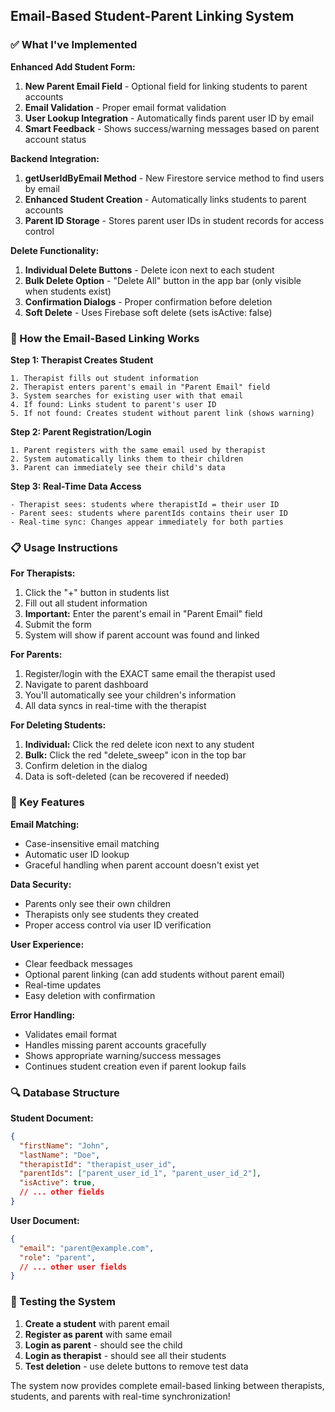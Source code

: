 ## Email-Based Student-Parent Linking System

### ✅ What I've Implemented

**Enhanced Add Student Form:**
1. **New Parent Email Field** - Optional field for linking students to parent accounts
2. **Email Validation** - Proper email format validation
3. **User Lookup Integration** - Automatically finds parent user ID by email
4. **Smart Feedback** - Shows success/warning messages based on parent account status

**Backend Integration:**
1. **getUserIdByEmail Method** - New Firestore service method to find users by email
2. **Enhanced Student Creation** - Automatically links students to parent accounts
3. **Parent ID Storage** - Stores parent user IDs in student records for access control

**Delete Functionality:**
1. **Individual Delete Buttons** - Delete icon next to each student
2. **Bulk Delete Option** - "Delete All" button in the app bar (only visible when students exist)
3. **Confirmation Dialogs** - Proper confirmation before deletion
4. **Soft Delete** - Uses Firebase soft delete (sets isActive: false)

### 🔄 How the Email-Based Linking Works

**Step 1: Therapist Creates Student**
```
1. Therapist fills out student information
2. Therapist enters parent's email in "Parent Email" field
3. System searches for existing user with that email
4. If found: Links student to parent's user ID
5. If not found: Creates student without parent link (shows warning)
```

**Step 2: Parent Registration/Login**
```
1. Parent registers with the same email used by therapist
2. System automatically links them to their children
3. Parent can immediately see their child's data
```

**Step 3: Real-Time Data Access**
```
- Therapist sees: students where therapistId = their user ID
- Parent sees: students where parentIds contains their user ID
- Real-time sync: Changes appear immediately for both parties
```

### 📋 Usage Instructions

**For Therapists:**
1. Click the "+" button in students list
2. Fill out all student information
3. **Important:** Enter the parent's email in "Parent Email" field
4. Submit the form
5. System will show if parent account was found and linked

**For Parents:**
1. Register/login with the EXACT same email the therapist used
2. Navigate to parent dashboard
3. You'll automatically see your children's information
4. All data syncs in real-time with the therapist

**For Deleting Students:**
1. **Individual:** Click the red delete icon next to any student
2. **Bulk:** Click the red "delete_sweep" icon in the top bar
3. Confirm deletion in the dialog
4. Data is soft-deleted (can be recovered if needed)

### 🎯 Key Features

**Email Matching:**
- Case-insensitive email matching
- Automatic user ID lookup
- Graceful handling when parent account doesn't exist yet

**Data Security:**
- Parents only see their own children
- Therapists only see students they created
- Proper access control via user ID verification

**User Experience:**
- Clear feedback messages
- Optional parent linking (can add students without parent email)
- Real-time updates
- Easy deletion with confirmation

**Error Handling:**
- Validates email format
- Handles missing parent accounts gracefully
- Shows appropriate warning/success messages
- Continues student creation even if parent lookup fails

### 🔍 Database Structure

**Student Document:**
```json
{
  "firstName": "John",
  "lastName": "Doe", 
  "therapistId": "therapist_user_id",
  "parentIds": ["parent_user_id_1", "parent_user_id_2"],
  "isActive": true,
  // ... other fields
}
```

**User Document:**
```json
{
  "email": "parent@example.com",
  "role": "parent",
  // ... other user fields
}
```

### 🚀 Testing the System

1. **Create a student** with parent email
2. **Register as parent** with same email
3. **Login as parent** - should see the child
4. **Login as therapist** - should see all their students
5. **Test deletion** - use delete buttons to remove test data

The system now provides complete email-based linking between therapists, students, and parents with real-time synchronization!
